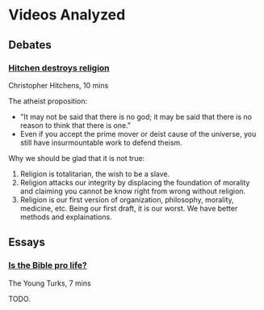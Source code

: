 Videos Analyzed
================================================================================


Debates
--------------------------------------------------------------------------------

### [Hitchen destroys religion](https://www.youtube.com/watch?v=TuI4Nzc07Io)

Christopher Hitchens, 10 mins

The atheist proposition:

-   "It may not be said that there is no god; it may be said that there is no reason to think that there is one."
-   Even if you accept the prime mover or deist cause of the universe, you still have insurmountable work to defend theism.

Why we should be glad that it is not true:

1.  Religion is totalitarian, the wish to be a slave.
2.  Religion attacks our integrity by displacing the foundation of morality
    and claiming you cannot be know right from wrong without religion.
3.  Religion is our first version of organization, philosophy, morality, medicine, etc.
    Being our first draft, it is our worst.  We have better methods and explainations.


Essays
--------------------------------------------------------------------------------

### [Is the Bible pro life?](https://www.youtube.com/watch?v=39NHzvDpJe4)

The Young Turks, 7 mins

TODO.


